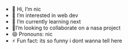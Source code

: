 - 👋 Hi, I’m nic
- 👀 I’m interested in web dev
- 🌱 I’m currently learning next
- 💞️I’m looking to collaborate on a nasa project 
- 😄 Pronouns: nic 
- ⚡ Fun fact: its so funny i dont wanna tell here


